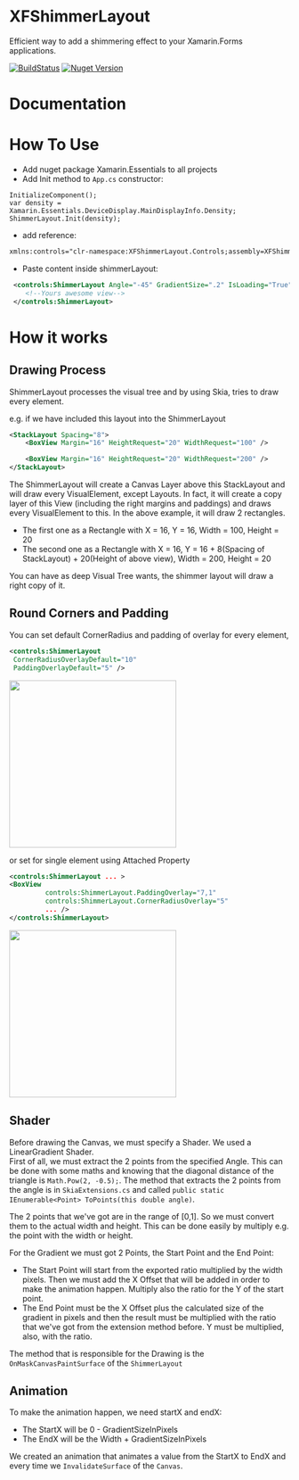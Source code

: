 # XFShimmerLayout
Efficient way to add a shimmering effect to your Xamarin.Forms applications.  

[![BuildStatus](https://build.appcenter.ms/v0.1/apps/d7bb360c-2216-4cd7-8b42-889345b852f4/branches/master/badge)](https://appcenter.ms) [![Nuget Version](https://buildstats.info/nuget/XFShimmerLayout)](https://www.nuget.org/packages/XFShimmerLayout)

# Documentation


# How To Use

* Add nuget package Xamarin.Essentials to all projects
* Add Init method to ```App.cs``` constructor:
```
InitializeComponent();
var density = Xamarin.Essentials.DeviceDisplay.MainDisplayInfo.Density;
ShimmerLayout.Init(density);
```

* add reference:
```xml
xmlns:controls="clr-namespace:XFShimmerLayout.Controls;assembly=XFShimmerLayout"
```
* Paste content inside shimmerLayout:
```xml
 <controls:ShimmerLayout Angle="-45" GradientSize=".2" IsLoading="True">
    <!--Yours awesome view-->
 </controls:ShimmerLayout>
```
# How it works

## Drawing Process

ShimmerLayout processes the visual tree and by using Skia, tries to draw every element.

e.g. if we have included this layout into the ShimmerLayout
```xml
<StackLayout Spacing="8">
    <BoxView Margin="16" HeightRequest="20" WidthRequest="100" />

    <BoxView Margin="16" HeightRequest="20" WidthRequest="200" />
</StackLayout>
```

The ShimmerLayout will create a Canvas Layer above this StackLayout and will draw every VisualElement, except Layouts. In fact, it will create a copy layer of this View (including the right margins and paddings) and draws every VisualElement to this. In the above example, it will draw 2 rectangles.  

* The first one as a Rectangle with X = 16, Y = 16, Width = 100, Height = 20
* The second one as a Rectangle with X = 16, Y = 16 + 8(Spacing of StackLayout) + 20(Height of above view), Width = 200, Height = 20

You can have as deep Visual Tree wants, the shimmer layout will draw a right copy of it.

## Round Corners and Padding

You can set default CornerRadius and padding of overlay for every element,
```xml
<controls:ShimmerLayout 
 CornerRadiusOverlayDefault="10"
 PaddingOverlayDefault="5" />
```
<img src="https://github.com/VasenevEA/XFShimmerLayout/blob/roundCorners/every.png" width="300">

or set for single element using Attached Property
```xml
<controls:ShimmerLayout ... >
<BoxView 
         controls:ShimmerLayout.PaddingOverlay="7,1"
         controls:ShimmerLayout.CornerRadiusOverlay="5"
         ... />
</controls:ShimmerLayout>
```
<img src="https://github.com/VasenevEA/XFShimmerLayout/blob/roundCorners/single.png" width="300">

## Shader

Before drawing the Canvas, we must specify a Shader. We used a LinearGradient Shader.  
First of all, we must extract the 2 points from the specified Angle. This can be done with some maths and knowing that the diagonal distance of the triangle is ```Math.Pow(2, -0.5);```. The method that extracts the 2 points from the angle is in ```SkiaExtensions.cs``` and called ```public static IEnumerable<Point> ToPoints(this double angle)```.  

The 2 points that we've got are in the range of [0,1]. So we must convert them to the actual width and height. This can be done easily by multiply e.g. the point with the width or height.

For the Gradient we must got 2 Points, the Start Point and the End Point:
* The Start Point will start from the exported ratio multiplied by the width pixels. Then we must add the X Offset that will be added in order to make the animation happen. Multiply also the ratio for the Y of the start point.
* The End Point must be the X Offset plus the calculated size of the gradient in pixels and then the result must be multiplied with the ratio that we've got from the extension method before. Y must be multiplied, also, with the ratio.

The method that is responsible for the Drawing is the ```OnMaskCanvasPaintSurface``` of the ```ShimmerLayout```

## Animation

To make the animation happen, we need startX and endX:
* The StartX will be 0 - GradientSizeInPixels
* The EndX will be the Width + GradientSizeInPixels

We created an animation that animates a value from the StartX to EndX and every time we ```InvalidateSurface``` of the ```Canvas```.
